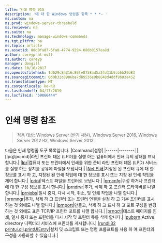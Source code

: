 ```yaml
---
title: 인쇄 명령 참조
description: '에 대 한 Windows 명령을 항목 * * *- '
ms.custom: na
ms.prod: windows-server-threshold
ms.reviewer: na
ms.suite: na
ms.technology: manage-windows-commands
ms.tgt_pltfrm: na
ms.topic: article
ms.assetid: 88d8fa87-6fa8-4774-9294-080b0157ea8d
author: coreyp-at-msft
ms.author: coreyp
manager: dongill
ms.date: 10/16/2017
ms.openlocfilehash: 1d629c8a316c86fe8758ad5a24d31b6cb6b29b83
ms.sourcegitcommit: 0d0b32c8986ba7db9536e0b8648d4ddf9b03e452
ms.translationtype: MT
ms.contentlocale: ko-KR
ms.lasthandoff: 04/17/2019
ms.locfileid: "59866444"
---
```

# <a name="print-command-reference"></a>인쇄 명령 참조

>적용 대상: Windows Server (반기 채널), Windows Server 2016, Windows Server 2012 R2, Windows Server 2012

다음은 인쇄 명령줄 도구 목록입니다.
|Command|설명|
|------|--------|
|[lpq]lpq.md)|라인 프린터 데몬 (LPD)를 실행 하는 컴퓨터에서 인쇄 큐의 상태를 표시 합니다.|
|[lpr](lpr.md)|컴퓨터 또는 프린터에서 인쇄를 위한 준비 라인 프린터 데몬 (LPD) 서비스를 실행 하는 장치를 공유에 파일을 보냅니다.|
|[Net 인쇄](net-print.md)|지정된 된 프린터 큐에 대 한 정보를 표시 하 고, 지정된 된 인쇄 작업에 대 한 정보를 표시 또는 지정 된 인쇄 작업을 제어 합니다.|
|[print](print.md)|텍스트 파일을 프린터로 보냅니다.|
|[prncnfg](prncnfg.md)|구성 하거나 프린터에 대 한 구성 정보를 표시 합니다.|
|[prndrvr](prndrvr.md)|추가, 삭제 하 고 프린터 드라이버를 나열 합니다.|
|[prnjobs](prnjobs.md)|일시 중지, 다시 시작, 취소, 및 인쇄 작업을 나열 합니다.|
|[prnmngr](prnmngr.md)|추가, 삭제 하 고 프린터 또는 프린터 연결을 설정 하 고 기본 프린터를 표시 하는 것 외에도 나열 합니다.|
|[prnport](prnport.md)|만들고, 삭제 하 고 표시 하 고 포트 구성을 변경 하는 것 외에도 표준 TCP/IP 프린터 포트를 나열 합니다.|
|[prnqctl](prnqctl.md)|테스트 페이지를 인쇄, 일시 중지 또는 프린터를 다시 시작 및 프린터 큐를 삭제 합니다.|
|[pubprn](pubprn.md)|Active directory 디렉터리 서비스에 프린터를 게시합니다.|
|[rundll32 printui.dll,printUIEntry](rundll32-printui.md)|설치 및 스크립트 또는 명령 프롬프트를 사용 하 여 프린터의 구성을 자동화할 수 있습니다.|
